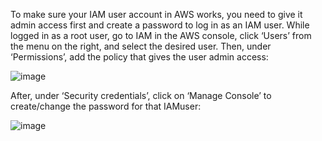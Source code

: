 To make sure your IAM user account in AWS works, you need to give it
admin access first and create a password to log in as an IAM user.
While logged in as a root user, go to IAM in the AWS console, click
‘Users’ from the menu on the right, and select the desired user.
Then, under ‘Permissions’, add the policy that gives the user admin access:

![image](1.png)

After, under ‘Security credentials’, click on ‘Manage Console’ to
create/change the password for that IAMuser:

![image](2.png)


